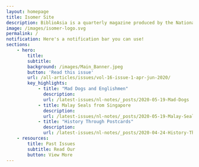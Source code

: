 ```yaml
---
layout: homepage
title: Isomer Site
description: BiblioAsia is a quarterly magazine produced by the National Library of Singapore
image: /images/isomer-logo.svg
permalink: /
notification: Here's a notification bar you can use!
sections:
    - hero:
        title:
        subtitle:
        background: /images/Main_Banner.jpeg
        button: 'Read this issue'
        url: /all-articles/issues/vol-16-issue-1-apr-jun-2020/
        key_highlights:
            - title: "Mad Dogs and Englishmen"
              description:
              url: /latest-issues/nl-notes/_posts/2020-05-19-Mad-Dogs
            - title: Malay Seals from Singapore
              description:
              url: /latest-issues/nl-notes/_posts/2020-05-19-Malay-Seals
            - title: "History Through Postcards"
              description:
              url: /latest-issues/nl-notes/_posts/2020-04-24-History-Through-Postcardss
    - resources:
        title: Past Issues
        subtitle: Read Our
        button: View More
---
```

